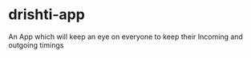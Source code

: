 # drishti-app
An App which will keep an eye on everyone to keep their Incoming and outgoing timings
